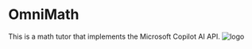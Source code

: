 # OmniMath
This is a math tutor that implements the Microsoft Copilot AI API.
![logo](https://github.com/user-attachments/assets/781d48ff-3d7f-4c09-a1e5-a4846f12e67e)
